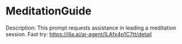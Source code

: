 # MeditationGuide
Description: This prompt requests assistance in leading a meditation session.
Fast try: https://illa.ai/ai-agent/ILAfx4p1C7tt/detail
